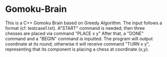 # Gomoku-Brain
This is a C++ Gomoku Brain based on Greedy Algorithm.
The input follows a format (cf. testcase1.txt).
A"START" command is needed; then three chesses are placed via command "PLACE x y"
After that, a "DONE" command and a "BEGIN" command is inputted.
The program will output coordinate at its round; otherwise it will receive command "TURN x y", representing that its component is placing a chess at coordinate (x,y).
